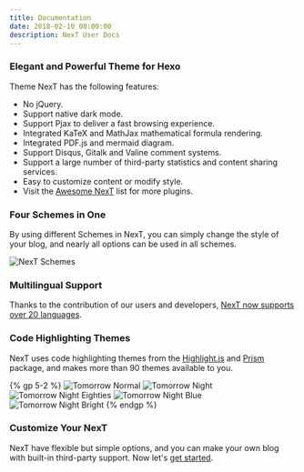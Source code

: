 ```yaml
---
title: Documentation
date: 2018-02-10 00:00:00
description: NexT User Docs
---
```


### Elegant and Powerful Theme for Hexo

Theme NexT has the following features:

* No jQuery.
* Support native dark mode.
* Support Pjax to deliver a fast browsing experience.
* Integrated KaTeX and MathJax mathematical formula rendering.
* Integrated PDF.js and mermaid diagram.
* Support Disqus, Gitalk and Valine comment systems.
* Support a large number of third-party statistics and content sharing services.
* Easy to customize content or modify style.
* Visit the [Awesome NexT](https://github.com/next-theme/awesome-next) list for more plugins.

### Four Schemes in One

By using different Schemes in NexT, you can simply change the style of your blog, and nearly all options can be used in all schemes.

![NexT Schemes](/images/docs/next-schemes.png)

### Multilingual Support

Thanks to the contribution of our users and developers, [NexT now supports over 20 languages](/docs/getting-started/internationalization.html#Choosing-Language).

### Code Highlighting Themes

NexT uses code highlighting themes from the [Highlight.js](https://highlightjs.org) and [Prism](https://prismjs.com) package, and makes more than 90 themes available to you.

{% gp 5-2 %}
![Tomorrow Normal](/images/docs/tomorrow.png)
![Tomorrow Night](/images/docs/tomorrow-night.png)
![Tomorrow Night Eighties](/images/docs/tomorrow-night-eighties.png)
![Tomorrow Night Blue](/images/docs/tomorrow-night-blue.png)
![Tomorrow Night Bright](/images/docs/tomorrow-night-bright.png)
{% endgp %}

### Customize Your NexT

NexT have flexible but simple options, and you can make your own blog with built-in third-party support. Now let's [get started](/docs/getting-started/).
